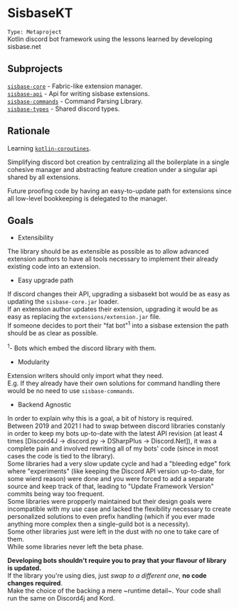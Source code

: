 # SisbaseKT
`Type: Metaproject`   
Kotlin discord bot framework using the lessons learned by developing sisbase.net

## Subprojects
[`sisbase-core`](sisbasekt/core.md) - Fabric-like extension manager.  
[`sisbase-api`](sisbasekt/api.md) - Api for writing sisbase extensions.   
[`sisbase-commands`](sisbasekt/commands.md) - Command Parsing Library.  
[`sisbase-types`](sisbasekt/types.md) - Shared discord types.  

## Rationale
Learning [`kotlin-coroutines`](https://github.com/Kotlin/kotlinx.coroutines).  

Simplifying discord bot creation by centralizing all the boilerplate in a single cohesive manager and abstracting feature creation under a singular api shared by all extensions.  

Future proofing code by having an easy-to-update path for extensions since all low-level bookkeeping is delegated to the manager.

## Goals

- Extensibility

The library should be as extensible as possible as to allow advanced extension authors to have all tools necessary to implement their already existing code into an extension.  

- Easy upgrade path

If discord changes their API, upgrading a sisbasekt bot would be as easy as updating the `sisbase-core.jar` loader.  
If an extension author updates their extension, upgrading it would be as easy as replacing the `extensions/extension.jar` file.  
If someone decides to port their "fat bot"<sup>1</sup> into a sisbase extension the path should be as clear as possible.  

<sup>1</sup>- Bots which embed the discord library with them.   

- Modularity

Extension writers should only import what they need.  
E.g. If they already have their own solutions for command handling there would be no need to use `sisbase-commands`.  

- Backend Agnostic

In order to explain why this is a goal, a bit of history is required.  
Between 2019 and 2021 I had to swap between discord libraries constanly in order to keep my bots up-to-date with the latest API revision (at least 4 times [Discord4J -> discord.py -> DSharpPlus -> Discord.Net]), it was a complete pain and involved rewriting all of my bots' code (since in most cases the code is tied to the library).  
Some libraries had a very slow update cycle and had a "bleeding edge" fork where "experiments" (like keeping the Discord API version up-to-date, for some wierd reason) were done and you were forced to add a separate source and keep track of that, leading to "Update Framework Version" commits being way too frequent.  
Some libraries were propperly maintained but their design goals were incompatible with my use case and lacked the flexibility necessary to create personalized solutions to even prefix handling (which if you ever made anything more complex then a single-guild bot is a necessity).  
Some other libraries just were left in the dust with no one to take care of them.  
While some libraries never left the beta phase.  

**Developing bots shouldn't require you to pray that your flavour of library is updated.**  
If the library you're using dies, just *swap to a different one*, **no code changes required**.  
Make the choice of the backing a mere ~runtime detail~. Your code shall run the same on Discord4j and Kord.  

